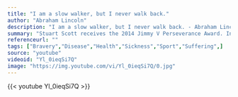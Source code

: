 ```yaml
---
title: "I am a slow walker, but I never walk back."
author: "Abraham Lincoln"
description: "I am a slow walker, but I never walk back. - Abraham Lincoln quotes from GetInspired365.com"
summary: "Stuart Scott receives the 2014 Jimmy V Perseverance Award. In this feature, he shares his emotional battle with cancer and follows Jimmy V’s motto to never give up. "
referenceurl: ""
tags: ["Bravery","Disease","Health","Sickness","Sport","Suffering",]
source: "youtube"
videoid: "Yl_0ieqSi7Q"
image: "https://img.youtube.com/vi/Yl_0ieqSi7Q/0.jpg"
---
```


{{< youtube Yl_0ieqSi7Q >}}
